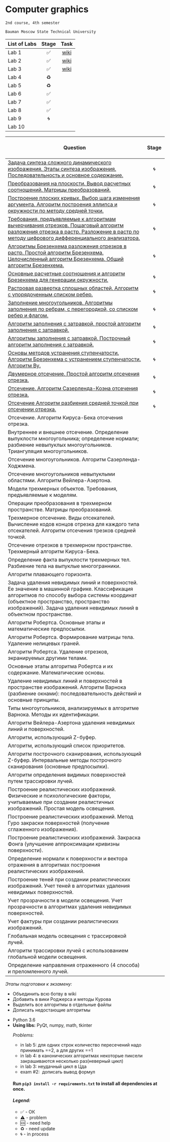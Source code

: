 # Computer graphics
    2nd course, 4th semester

    Bauman Moscow State Technical University

| List of Labs  |     Stage     |      Task     |
| ------------- |:-------------:|:-------------:|
| Lab 1| ✅ |<a href="">wiki</a>|
| Lab 2| ✅ |<a href="">wiki</a>|
| Lab 3| ✅ |<a href="">wiki</a>|
| Lab 4| ♻️ ||
| Lab 5| ♻️ ||
| Lab 6| ✅ ||
| Lab 7| ✅ ||
| Lab 8| ✅ ||
| Lab 9| 🌀 ||
| Lab 10|  ||

| Question  |      Stage     |
| ------------- |:-------------:|
|<a href="../../wiki/1.Задача-синтеза-сложного-динамического-изображения.-Этапы-синтеза-изображения.-Последовательность-и-основное--содержание.">Задача синтеза сложного динамического изображения. Этапы синтеза изображения. Последовательность и основное  содержание.</a>|🌀 |
| <a href="../../wiki/2.-Преобразования-на-плоскости.-Вывод-расчетных-соотношений.--Матрицы-преобразований.">Преобразования на плоскости. Вывод расчетных соотношений.  Матрицы преобразований.</a>|🌀 |
| <a href="../../wiki/3.-Построение-плоских-кривых.-Выбор-шага-изменения-аргумента.-Алгоритм-построения-эллипса-и-окружности-по-методу-средней-точки.">Построение плоских кривых. Выбор шага изменения аргумента. Алгоритм построения эллипса и окружности по методу средней точки.</a>|🌀 | 
|<a href="../../wiki/4.-Требования,-предъявляемые-к-алгоритмам-вычерчивания-отрезков.--Пошаговый--алгоритм-разложения--отрезка-в-растр.--Разложение-в--растр-по-методу-цифрового-дифференциального-анализатора.">Требования, предъявляемые к алгоритмам вычерчивания отрезков.  Пошаговый  алгоритм разложения  отрезка в растр.  Разложение в  растр по методу цифрового дифференциального анализатора.</a>|🌀 |
| <a href="../../wiki/5.-Алгоритмы-Брезенхема--разложения-отрезков-в-растр.-Простой-алгоритм-Брезенхема.-Целочисленный-алгоритм-Брезенхема.-Общий-алгоритм-Брезенхема">Алгоритмы Брезенхема  разложения отрезков в растр. Простой алгоритм Брезенхема. Целочисленный алгоритм Брезенхема. Общий алгоритм Брезенхема.</a>|🌀 |
|<a href="../../wiki/6.-Основные-расчетные-соотношения-и-алгоритм-Брезенхема-для-генерации--окружности.">Основные расчетные соотношения и алгоритм Брезенхема для генерации  окружности.</a>|🌀|
|<a href="../../wiki/7.Растровая-развертка-сплошных-областей.-Алгоритм-с-упорядоченным-списком-ребер.">Растровая развертка сплошных областей. Алгоритм с упорядоченным списком ребер.</a>|🌀|
|<a href="../../wiki/8.-Заполнение-многоугольников.-Алгоритмы-заполнения-по-ребрам,-с-перегородкой,-со-списком-ребер-и-флагом.">Заполнение многоугольников.  Алгоритмы заполнения по ребрам,  с перегородкой, со списком ребер и флагом.</a>|🌀|
|<a href="../../wiki/9.Алгоритм-заполнения-с-затравкой,-простой-алгоритм-заполнения-с-затравкой.">Алгоритм заполнения с затравкой, простой алгоритм заполнения с затравкой.</a>|🌀|
|<a href="../../wiki/10.-Алгоритмы-заполнения-с-затравкой.-Построчный-алгоритм-заполнения-с-затравкой.">Алгоритмы заполнения  с затравкой. Построчный алгоритм заполнения  с затравкой.</a>|🌀|
|<a href="../../wiki/11.-Основы-методов-устранения-ступенчатости.-Алгоритм-Брезенхема-с-устранением-ступенчатости.-Алгоритм-Ву.">Основы методов устранения ступенчатости. Алгоритм Брезенхема  с устранением ступенчатости. Алгоритм Ву.</a>|🌀|
|<a href="../../wiki/12.-Двумерное-отсечение.-Простой-алгоритм-отсечения-отрезка.">Двумерное отсечение. Простой алгоритм отсечения отрезка.</a>|🌀|
|<a href="../../wiki/13.-Отсечение.-Алгоритм-Сазерленда-Коэна-отсечения-отрезка.">Отсечение. Алгоритм Сазерленда-Коэна отсечения отрезка.</a>|🌀|
|<a href="../../wiki/14.-Отсечение-Алгоритм-разбиения-средней-точкой-при-отсечении-отрезка.">Отсечение Алгоритм разбиения средней точкой при отсечении   отрезка.</a>|🌀|
| Отсечение.  Алгоритм Кируса-Бека отсечения отрезка.||
| Внутреннее и  внешнее отсечение.  Определение выпуклости многоугольника; определение нормали; разбиение невыпуклых многоугольников. Триангуляция многоугольников.||
| Отсечение многоугольников. Алгоритм Сазерленда-Ходжмена.||
| Отсечение многоугольников невыпуклыми  областями.  Алгоритм Вейлера-Азертона.||
| Модели трехмерных объектов. Требования, предъявляемые к моделям.||
| Операции преобразования в трехмерном пространстве. Матрицы преобразований.||
| Трехмерное отсечение. Виды отсекателей. Вычисление кодов  концов отрезка для каждого типа отсекателей. Алгоритм отсечения  трезков средней точкой.||
| Отсечение отрезков в трехмерном пространстве. Трехмерный алгоритм Кируса-Бека.||
|  Определение факта выпуклости трехмерных тел. Разбиение тела на  выпуклые многогранники.||
| Алгоритм плавающего горизонта.||
| Задача  удаления невидимых линий и поверхностей. Ее значение в машинной графике. Классификация алгоритмов по способу  выбора  системы  координат (объектное пространство,  пространство  изображений).  Задача удаления  невидимых  линий в объектном пространстве.||
|   Алгоритм Робертса. Основные этапы и математические предпосылки.||
| Алгоритм Робертса. Формирование матрицы тела. Удаление нелицевых  граней.||
| Алгоритм Робертса. Удаление отрезков, экранируемых другими телами.||
| Основные этапы алгоритма Робертса и их содержание. Математические основы.||
| Удаление невидимых линий и поверхностей в пространстве изображений. Алгоритм Варнока (разбиение окнами): последовательность действий и основные принципы.||
| Типы многоугольников, анализируемых в алгоритме Варнока.  Методы их идентификации.||
| Алгоритм Вейлера-Азертона удаления невидимых линий и поверхностей.||
| Алгоритм, использующий Z-буфер.||
| Алгоритм, использующий список приоритетов.||
| Алгоритм построчного сканирования, использующий Z-буфер. Интервальные методы построчного сканирования (основные предпосылки).||
| Алгоритм определения  видимых  поверхностей путем трассировки лучей.||
| Построение реалистических изображений. Физические и  психологические  факторы,  учитываемые  при  создании реалистичных изображений. Простая модель освещения.||
| Построение реалистических изображений. Метод Гуро  закраски  поверхностей (получение сглаженного изображения).||
| Построение реалистических изображений. Закраска Фонга  (улучшение аппроксимации кривизны поверхности).||
| Определение нормали к поверхности и вектора отражения в алгоритмах построения реалистических изображений.||
| Построение теней при создании реалистических изображений. Учет теней в алгоритмах удаления невидимых поверхностей.||
| Учет прозрачности в модели освещения. Учет прозрачности в  алгоритмах удаления невидимых поверхностей.||
| Учет фактуры при создании реалистических изображений.||
| Глобальная модель освещения с трассировкой лучей.||
| Алгоритм трассировки лучей с использованием глобальной модели  освещения.||
| Определение направления отраженного (4 способа) и преломленного лучей.||

<i>Этапы подготовки к экзамену:</i>
<ul> 
<li> Объединить всю ботву в wiki
<li> Добавить в вики Роджерса и методы Курова
<li> Выделить все алгоритмы в отдельные файлы
<li> Дописать недостающие алгоритмы
</ul>

<ul><li>Python 3.6
<li><b>Using libs:</b> PyQt, numpy, math, tkinter

<i>Problems:</i>
<ul>
<li>in lab 5: для одних строк количество пересечений надо принимать ==2, а для других ==1
<li> in lab 4: в канонических алгоритмах некоторые пиксели закрашиваются несколько раз(неверный цикл)
<li> in lab 3: неудачный цикл в Цда
<li> exam #2:  дописать вывод формул 
</ul>

#### Run `pip3 install -r requirements.txt` to install all dependencies at once.

#### <i>Legend:</i>
<ul>
<li>✅ - ОК
<li>⚠️ - problem
<li>🆘 - need help
<li>♻️ - need update
<li>🌀 - in process
</ul>
